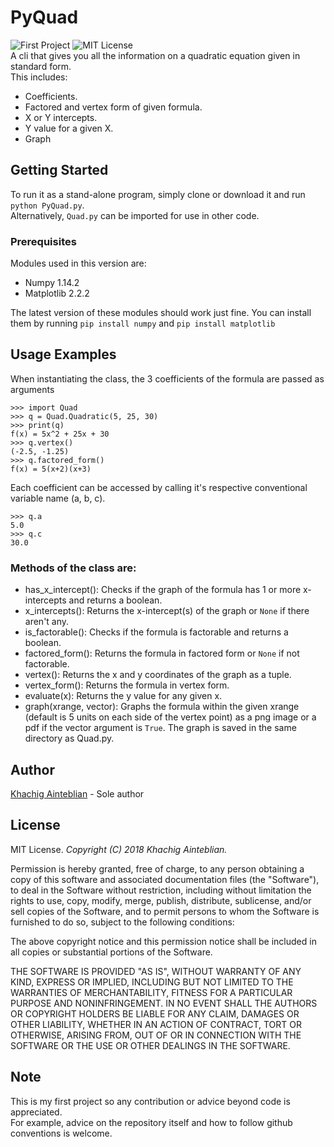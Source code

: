 # PyQuad
![First Project](https://img.shields.io/badge/First-Project-brightgreen.svg) ![MIT License](https://badges.frapsoft.com/os/mit/mit.png?v=103)  
A cli that gives you all the information on a quadratic equation given in standard form.  
This includes:
- Coefficients.
- Factored and vertex form of given formula.
- X or Y intercepts.
- Y value for a given X.
- Graph
## Getting Started
To run it as a stand-alone program, simply clone or download it and run `python PyQuad.py`.  
Alternatively, `Quad.py` can be imported for use in other code.
### Prerequisites
Modules used in this version are:
- Numpy 1.14.2
- Matplotlib 2.2.2  
  
The latest version of these modules should work just fine.
You can install them by running `pip install numpy` and `pip install matplotlib`
## Usage Examples
When instantiating the class, the 3 coefficients of the formula are passed as arguments
```
>>> import Quad
>>> q = Quad.Quadratic(5, 25, 30)
>>> print(q)
f(x) = 5x^2 + 25x + 30
>>> q.vertex()
(-2.5, -1.25)
>>> q.factored_form()
f(x) = 5(x+2)(x+3)
```
Each coefficient can be accessed by calling it's respective conventional variable name (a, b, c).
```
>>> q.a
5.0
>>> q.c
30.0
```
### Methods of the class are:
- has_x_intercept(): Checks if the graph of the formula has 1 or more x-intercepts and returns a boolean.
- x_intercepts(): Returns the x-intercept(s) of the graph or `None` if there aren't any.
- is_factorable(): Checks if the formula is factorable and returns a boolean.
- factored_form(): Returns the formula in factored form or `None` if not factorable.
- vertex(): Returns the x and y coordinates of the graph as a tuple.
- vertex_form(): Returns the formula in vertex form.
- evaluate(x): Returns the y value for any given x.
- graph(xrange, vector): Graphs the formula within the given xrange (default is 5 units on each side of the vertex point) as a png image or a pdf if the vector argument is `True`. The graph is saved in the same directory as Quad.py.
## Author
[Khachig Ainteblian](https://github.com/Khachig) - Sole author
## License
MIT License. *Copyright (C) 2018 Khachig Ainteblian.*

Permission is hereby granted, free of charge, to any person obtaining a copy
of this software and associated documentation files (the "Software"), to deal
in the Software without restriction, including without limitation the rights
to use, copy, modify, merge, publish, distribute, sublicense, and/or sell
copies of the Software, and to permit persons to whom the Software is
furnished to do so, subject to the following conditions:  

The above copyright notice and this permission notice shall be included in
all copies or substantial portions of the Software.  

THE SOFTWARE IS PROVIDED "AS IS", WITHOUT WARRANTY OF ANY KIND, EXPRESS OR
IMPLIED, INCLUDING BUT NOT LIMITED TO THE WARRANTIES OF MERCHANTABILITY,
FITNESS FOR A PARTICULAR PURPOSE AND NONINFRINGEMENT.  IN NO EVENT SHALL THE
AUTHORS OR COPYRIGHT HOLDERS BE LIABLE FOR ANY CLAIM, DAMAGES OR OTHER
LIABILITY, WHETHER IN AN ACTION OF CONTRACT, TORT OR OTHERWISE, ARISING FROM,
OUT OF OR IN CONNECTION WITH THE SOFTWARE OR THE USE OR OTHER DEALINGS IN
THE SOFTWARE.

## Note
This is my first project so any contribution or advice beyond code is appreciated.  
For example, advice on the repository itself and how to follow github conventions is welcome.
